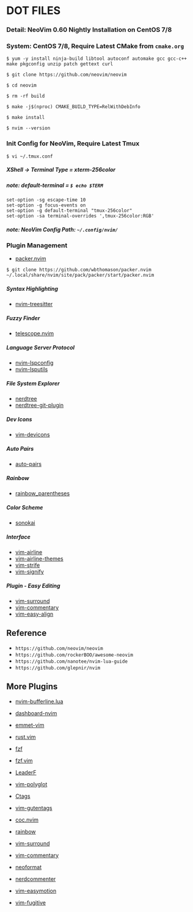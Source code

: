 # DOT FILES


### Detail: NeoVim 0.60 Nightly Installation on CentOS 7/8


### System: CentOS 7/8, Require Latest CMake from `cmake.org`

`$ yum -y install ninja-build libtool autoconf automake gcc gcc-c++ make pkgconfig unzip patch gettext curl`

`$ git clone https://github.com/neovim/neovim`

`$ cd neovim`

`$ rm -rf build`

`$ make -j$(nproc) CMAKE_BUILD_TYPE=RelWithDebInfo`

`$ make install`

`$ nvim --version`


### Init Config for NeoVim, Require Latest Tmux

`$ vi ~/.tmux.conf`


##### XShell -> Terminal Type = xterm-256color
##### note: default-terminal = `$ echo $TERM`

```
set-option -sg escape-time 10
set-option -g focus-events on
set-option -g default-terminal "tmux-256color"
set-option -sa terminal-overrides ',tmux-256color:RGB'
```

##### note: NeoVim Config Path: `~/.config/nvim/`


### Plugin Management

- [packer.nvim](https://github.com/wbthomason/packer.nvim)

`$ git clone https://github.com/wbthomason/packer.nvim ~/.local/share/nvim/site/pack/packer/start/packer.nvim`


##### Syntax Highlighting

- [nvim-treesitter](https://github.com/nvim-treesitter/nvim-treesitter)


##### Fuzzy Finder

- [telescope.nvim](https://github.com/nvim-telescope/telescope.nvim)


##### Language Server Protocol

- [nvim-lspconfig](https://github.com/neovim/nvim-lspconfig)
- [nvim-lsputils](https://github.com/RishabhRD/nvim-lsputils)


##### File System Explorer

- [nerdtree](https://github.com/preservim/nerdtree)
- [nerdtree-git-plugin](https://github.com/Xuyuanp/nerdtree-git-plugin)

##### Dev Icons

- [vim-devicons](https://github.com/ryanoasis/vim-devicons)


##### Auto Pairs

- [auto-pairs](https://github.com/jiangmiao/auto-pairs)


##### Rainbow

- [rainbow_parentheses](https://github.com/junegunn/rainbow_parentheses.vim)


##### Color Scheme

- [sonokai](https://github.com/sainnhe/sonokai)


##### Interface

- [vim-airline](https://github.com/vim-airline/vim-airline)
- [vim-airline-themes](https://github.com/vim-airline/vim-airline-themes)
- [vim-strife](https://github.com/mhinz/vim-startify)
- [vim-signify](https://github.com/mhinz/vim-signify)


##### Plugin - Easy Editing

- [vim-surround](https://github.com/tpope/vim-surround)
- [vim-commentary](https://github.com/tpope/vim-commentary)
- [vim-easy-align](https://github.com/junegunn/vim-easy-align)



## Reference

- `https://github.com/neovim/neovim`
- `https://github.com/rockerBOO/awesome-neovim`
- `https://github.com/nanotee/nvim-lua-guide`
- `https://github.com/glepnir/nvim`


## More Plugins

- [nvim-bufferline.lua](https://github.com/akinsho/nvim-bufferline.lua)
- [dashboard-nvim](https://github.com/glepnir/dashboard-nvim)
- [emmet-vim](https://github.com/mattn/emmet-vim)
- [rust.vim](https://github.com/rust-lang/rust.vim)
- [fzf](https://github.com/junegunn/fzf)
- [fzf.vim](https://github.com/junegunn/fzf.vim)
- [LeaderF](https://github.com/Yggdroot/LeaderF)
- [vim-polyglot](https://github.com/sheerun/vim-polyglot)
- [Ctags](https://github.com/universal-ctags/ctags)
- [vim-gutentags](https://github.com/ludovicchabant/vim-gutentags)
- [coc.nvim](https://github.com/neoclide/coc.nvim)

- [rainbow](https://github.com/luochen1990/rainbow)
- [vim-surround](https://github.com/tpope/vim-surround)
- [vim-commentary](https://github.com/tpope/vim-commentary)
- [neoformat](https://github.com/sbdchd/neoformat)
- [nerdcommenter](https://github.com/preservim/nerdcommenter)
- [vim-easymotion](https://github.com/easymotion/vim-easymotion)
- [vim-fugitive](https://github.com/tpope/vim-fugitive)


